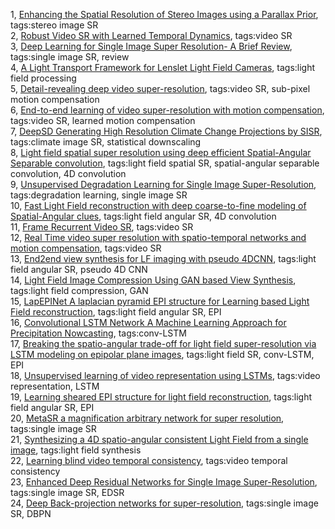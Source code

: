 1, [Enhancing the Spatial Resolution of Stereo Images using a Parallax Prior](https://note.youdao.com/ynoteshare1/index.html?id=2e9ffad158a67e63bd1d77be85a954cb&type=notebook#/WEBd0d05165f17abf30886d16278fd9bf5d), tags:stereo image SR   
2, [Robust Video SR with Learned Temporal Dynamics](https://note.youdao.com/ynoteshare1/index.html?id=2e9ffad158a67e63bd1d77be85a954cb&type=notebook#/WEB013300813294b11bcd2511a3d272aa99), tags:video SR   
3, [Deep Learning for Single Image Super Resolution- A Brief Review](https://note.youdao.com/ynoteshare1/index.html?id=2e9ffad158a67e63bd1d77be85a954cb&type=notebook#/WEB712a4e15e434ddff1eafffd691768ef3), tags:single image SR, review   
4, [A Light Transport Framework for Lenslet Light Field Cameras](https://note.youdao.com/ynoteshare1/index.html?id=2e9ffad158a67e63bd1d77be85a954cb&type=notebook#/WEB22ec63b3ea49bd7c02440a40377d8331), tags:light field processing   
5, [Detail-revealing deep video super-resolution](https://note.youdao.com/ynoteshare1/index.html?id=2e9ffad158a67e63bd1d77be85a954cb&type=notebook#/WEBacce717e2106226040c34f39e9928950), tags:video SR, sub-pixel motion compensation   
6, [End-to-end learning of video super-resolution with motion compensation](https://note.youdao.com/ynoteshare1/index.html?id=2e9ffad158a67e63bd1d77be85a954cb&type=notebook#/WEBfba0521d41bd4531e983723b9daea461), tags:video SR, learned motion compensation   
7, [DeepSD Generating High Resolution Climate Change Projections by SISR](https://note.youdao.com/ynoteshare1/index.html?id=2e9ffad158a67e63bd1d77be85a954cb&type=notebook#/WEB1a14eaffc111438ce7899e8a38193770), tags:climate image SR, statistical downscaling   
8, [Light field spatial super resolution using deep efficient Spatial-Angular Separable convolution](https://note.youdao.com/ynoteshare1/index.html?id=2e9ffad158a67e63bd1d77be85a954cb&type=notebook#/WEBf006c490cd473524e18b0539f80f8351), tags:light field spatial SR, spatial-angular separable convolution, 4D convolution   
9, [Unsupervised Degradation Learning for Single Image Super-Resolution](https://note.youdao.com/ynoteshare1/index.html?id=2e9ffad158a67e63bd1d77be85a954cb&type=notebook#/WEB182abba8f5fbb02596775e9c770c9543), tags:degradation learning, single image SR   
10, [Fast Light Field reconstruction with deep coarse-to-fine modeling of Spatial-Angular clues](https://note.youdao.com/ynoteshare1/index.html?id=2e9ffad158a67e63bd1d77be85a954cb&type=notebook#/WEBdc9d165a3bb8d92429c5c86faec20a0a), tags:light field angular SR, 4D convolution   
11, [Frame Recurrent Video SR](https://note.youdao.com/ynoteshare1/index.html?id=2e9ffad158a67e63bd1d77be85a954cb&type=notebook#/WEB50453449e3888c8abc58f075b91c5118), tags:video SR   
12, [Real Time video super resolution with spatio-temporal networks and motion compensation](https://note.youdao.com/ynoteshare1/index.html?id=2e9ffad158a67e63bd1d77be85a954cb&type=notebook#/WEB7bd6784dea3a077f39d268a3b22c89ac), tags:video SR   
13, [End2end view synthesis for LF imaging with pseudo 4DCNN](https://note.youdao.com/ynoteshare1/index.html?id=2e9ffad158a67e63bd1d77be85a954cb&type=notebook#/WEBfaedd01a48f340fab552e743be4335f3), tags:light field angular SR, pseudo 4D CNN   
14, [Light Field Image Compression Using GAN based View Synthesis](https://note.youdao.com/ynoteshare1/index.html?id=2e9ffad158a67e63bd1d77be85a954cb&type=notebook#/WEB29d3a42b56fccc850bf1ea9b222a1b6a), tags:light field compression, GAN   
15, [LapEPINet A laplacian pyramid EPI structure for Learning based Light Field reconstruction](https://note.youdao.com/ynoteshare1/index.html?id=2e9ffad158a67e63bd1d77be85a954cb&type=notebook#/WEBec090f847df26931bec97306d303b5aa), tags:light field angular SR, EPI   
16, [Convolutional LSTM Network A Machine Learning Approach for Precipitation Nowcasting](https://note.youdao.com/ynoteshare1/index.html?id=2e9ffad158a67e63bd1d77be85a954cb&type=notebook#/WEBddab2fde43831f146ed2eb81a0f7ca0e), tags:conv-LSTM   
17, [Breaking the spatio-angular trade-off for light field super-resolution via LSTM modeling on epipolar plane images](https://note.youdao.com/ynoteshare1/index.html?id=2e9ffad158a67e63bd1d77be85a954cb&type=notebook#/WEBe0f648defdf017135c1132386877a954), tags:light field SR, conv-LSTM, EPI   
18, [Unsupervised learning of video representation using LSTMs](https://note.youdao.com/ynoteshare1/index.html?id=2e9ffad158a67e63bd1d77be85a954cb&type=notebook#/WEB4d6c18527a6a8f9bd25796b2358f5838), tags:video representation, LSTM   
19, [Learning sheared EPI structure for light field reconstruction](https://note.youdao.com/ynoteshare1/index.html?id=2e9ffad158a67e63bd1d77be85a954cb&type=notebook#/WEB5537d8587a46250456f1c602ae010c05), tags:light field angular SR, EPI   
20, [MetaSR a magnification arbitrary network for super resolution](https://note.youdao.com/ynoteshare1/index.html?id=2e9ffad158a67e63bd1d77be85a954cb&type=notebook#/WEB4271d89a971cbbae2bc1104648da2b58), tags:single image SR   
21, [Synthesizing a 4D spatio-angular consistent Light Field from a single image](https://note.youdao.com/ynoteshare1/index.html?id=2e9ffad158a67e63bd1d77be85a954cb&type=notebook#/WEBff778bb89725b5d2038e2702a7b5494e), tags:light field synthesis   
22, [Learning blind video temporal consistency](https://note.youdao.com/ynoteshare1/index.html?id=2e9ffad158a67e63bd1d77be85a954cb&type=notebook#/WEBf67c5a57b8b3896d57eed8b735076ebb), tags:video temporal consistency   
23, [Enhanced Deep Residual Networks for Single Image Super-Resolution](https://note.youdao.com/ynoteshare1/index.html?id=2e9ffad158a67e63bd1d77be85a954cb&type=notebook#/WEBa3b804663ede01faed30333a00412691), tags:single image SR, EDSR   
24, [Deep Back-projection networks for super-resolution](https://note.youdao.com/ynoteshare1/index.html?id=2e9ffad158a67e63bd1d77be85a954cb&type=notebook#/WEB2c955eb57c4f20aa45e3f9cce3ecf9d2), tags:single image SR, DBPN   
